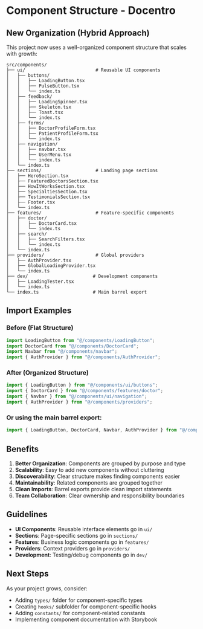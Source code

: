 # Component Structure - Docentro

## New Organization (Hybrid Approach)

This project now uses a well-organized component structure that scales with growth:

```
src/components/
├── ui/                          # Reusable UI components
│   ├── buttons/
│   │   ├── LoadingButton.tsx
│   │   ├── PulseButton.tsx
│   │   └── index.ts
│   ├── feedback/
│   │   ├── LoadingSpinner.tsx
│   │   ├── Skeleton.tsx
│   │   ├── Toast.tsx
│   │   └── index.ts
│   ├── forms/
│   │   ├── DoctorProfileForm.tsx
│   │   ├── PatientProfileForm.tsx
│   │   └── index.ts
│   ├── navigation/
│   │   ├── navbar.tsx
│   │   ├── UserMenu.tsx
│   │   └── index.ts
│   └── index.ts
├── sections/                    # Landing page sections
│   ├── HeroSection.tsx
│   ├── FeaturedDoctorsSection.tsx
│   ├── HowItWorksSection.tsx
│   ├── SpecialtiesSection.tsx
│   ├── TestimonialsSection.tsx
│   ├── Footer.tsx
│   └── index.ts
├── features/                    # Feature-specific components
│   ├── doctor/
│   │   ├── DoctorCard.tsx
│   │   └── index.ts
│   ├── search/
│   │   ├── SearchFilters.tsx
│   │   └── index.ts
│   └── index.ts
├── providers/                   # Global providers
│   ├── AuthProvider.tsx
│   ├── GlobalLoadingProvider.tsx
│   └── index.ts
├── dev/                        # Development components
│   ├── LoadingTester.tsx
│   └── index.ts
└── index.ts                    # Main barrel export
```

## Import Examples

### Before (Flat Structure)

```typescript
import LoadingButton from "@/components/LoadingButton";
import DoctorCard from "@/components/DoctorCard";
import Navbar from "@/components/navbar";
import { AuthProvider } from "@/components/AuthProvider";
```

### After (Organized Structure)

```typescript
import { LoadingButton } from "@/components/ui/buttons";
import { DoctorCard } from "@/components/features/doctor";
import { Navbar } from "@/components/ui/navigation";
import { AuthProvider } from "@/components/providers";
```

### Or using the main barrel export:

```typescript
import { LoadingButton, DoctorCard, Navbar, AuthProvider } from "@/components";
```

## Benefits

1. **Better Organization**: Components are grouped by purpose and type
2. **Scalability**: Easy to add new components without cluttering
3. **Discoverability**: Clear structure makes finding components easier
4. **Maintainability**: Related components are grouped together
5. **Clean Imports**: Barrel exports provide clean import statements
6. **Team Collaboration**: Clear ownership and responsibility boundaries

## Guidelines

- **UI Components**: Reusable interface elements go in `ui/`
- **Sections**: Page-specific sections go in `sections/`
- **Features**: Business logic components go in `features/`
- **Providers**: Context providers go in `providers/`
- **Development**: Testing/debug components go in `dev/`

## Next Steps

As your project grows, consider:

- Adding `types/` folder for component-specific types
- Creating `hooks/` subfolder for component-specific hooks
- Adding `constants/` for component-related constants
- Implementing component documentation with Storybook

